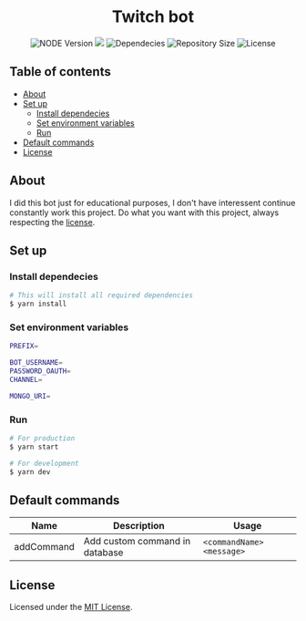 <div align="center">
  <h1>Twitch bot</h1>
  <img src="https://img.shields.io/badge/node-%3E%3D12.0.0-%2368a063" alt="NODE Version">
  <a href="https://standardjs.com/"><img src="https://img.shields.io/badge/code%20style-standard.js-informational"></a>
  <img src="https://img.shields.io/david/samueldurantes/twitch-bot" alt="Dependecies">
  <img src="https://img.shields.io/github/repo-size/samueldurantes/twitch-bot" alt="Repository Size">
  <img src="https://img.shields.io/github/license/samueldurantes/twitch-bot" alt="License">
</div>

## Table of contents

- [About](#about)
- [Set up](#set-up)
  - [Install dependecies](#install-dependecies)
  - [Set environment variables](#set-environment-variables)
  - [Run](#run)
- [Default commands](#default-commands)
- [License](#license)

## About

I did this bot just for educational purposes, I don't have interessent continue constantly work this project. Do what you want with this project, always respecting the [license](https://github.com/samueldurantes/twitch-bot/blob/master/LICENSE).

## Set up

### Install dependecies
```bash
# This will install all required dependencies
$ yarn install
```
### Set environment variables
```bash
PREFIX=

BOT_USERNAME=
PASSWORD_OAUTH=
CHANNEL=

MONGO_URI=
```
### Run
```bash
# For production
$ yarn start

# For development
$ yarn dev
```

## Default commands
Name | Description | Usage |
-----|-------------|-------|
addCommand | Add custom command in database | `<commandName> <message>`

## License

Licensed under the [MIT License](https://github.com/samueldurantes/twitch-bot/blob/master/LICENSE).
